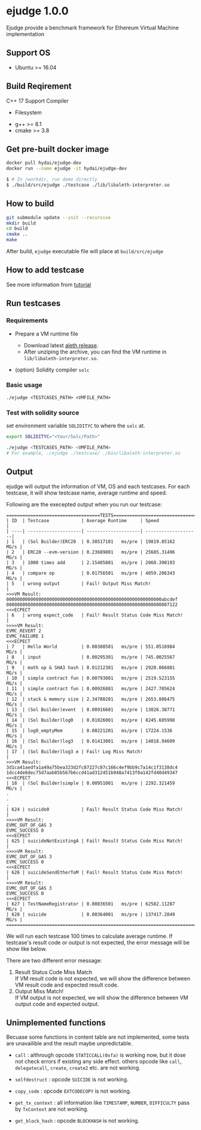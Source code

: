 # ejudge 1.0.0

Ejudge provide a benchmark framework for Ethereum Virtual Machine implementation


## Support OS

* Ubuntu >= 16.04

## Build Reqirement

C++ 17 Support Compiler
 - Filesystem

* g++ >= 8.1
* cmake >= 3.8

## Get pre-built docker image

```bash
docker pull hydai/ejudge-dev
docker run --name ejudge -it hydai/ejudge-dev

$ # In /workdir, run demo directly
$ ./build/src/ejudge ./testcase ./lib/libaleth-interpreter.so
```

## How to build

```bash
git submodule update --init --recursive
mkdir build
cd build
cmake ..
make
```

After build, `ejudge` executable file will place at `build/src/ejudge`

## How to add testcase

See more information from [tutorial](Tutorial.md)

## Run testcases

### Requirements

* Prepare a VM runtime file
  * Download latest [aleth release](https://github.com/ethereum/aleth/releases).
  * After unziping the archive, you can find the VM runtime in `lib/libaleth-interpreter.so`.

* (option) Solidity compiler `solc`

### Basic usage

`./ejudge <TESTCASES_PATH> <VMFILE_PATH>`

### Test with solidity source

set environment variable `SOLIDITYC` to where the `solc` at.

```bash
export SOLIDITYC="<Your/Solc/Path>"

./ejudge <TESTCASES_PATH> <VMFILE_PATH>
# For example, ./ejudge ./testcase/ ./bin/libaleth-interpreter.so
```

## Output

ejudge will output the information of VM, OS and each testcases. For each testcase, it will show testcase name, average runtime and speed.

Following are the execepted output when you run our testcase:
```
===================================TESTS=================================
| ID  | Testcase            | Average Runtime     | Speed               |
| ----| --------------------| --------------------| --------------------|
| 1   | (Sol Builder)ERC20  | 0.30517101   ms/pre | 19819.05162    MG/s |
| 2   | ERC20 --evm-version | 0.23689801   ms/pre | 25685.31496    MG/s |
| 3   | 1000 times add      | 2.15405801   ms/pre | 2060.390193    MG/s |
| 4   | compare op          | 0.01756501   ms/pre | 4059.206343    MG/s |
| 5   | wrong output        | Fail! Output Miss Match!                  |
>>>VM Result:
0000000000000000000000000000000000000000000000000000000000abcdef
0000000000000000000000000000000000000000000000000000000000007122
<<<ECPECT
| 6   | wrong expect_code   | Fail! Result Status Code Miss Match!      |
>>>>VM Result:
EVMC_REVERT 2
EVMC_FAILURE 1
<<<ECPECT
| 7   | Hello World         | 0.00308501   ms/pre | 551.0516984    MG/s |
| 8   | input               | 0.00295301   ms/pre | 745.0025567    MG/s |
| 9   | math op & SHA3 hash | 0.01212301   ms/pre | 2920.066881    MG/s |
| 10  | simple contract fun | 0.00793801   ms/pre | 2519.523155    MG/s |
| 11  | simple contract fun | 0.00926801   ms/pre | 2427.705624    MG/s |
| 12  | stack & memory size | 2.34780201   ms/pre | 2653.886475    MG/s |
| 13  | (Sol Builder)event  | 0.00916601   ms/pre | 13026.38771    MG/s |
| 14  | (Sol Builder)log0   | 0.01026001   ms/pre | 8245.605998    MG/s |
| 15  | log0_emptyMem       | 0.00221201   ms/pre | 17224.1536     MG/s |
| 16  | (Sol Builder)log3   | 0.01413801   ms/pre | 14018.94609    MG/s |
| 17  | (Sol Builder)log3 e | Fail! Log Miss Match!                     |
>>>VM Result:
3d1ca41aedfa1a49a75bea323d2fc87227c87c166c4ef9bb9c7a14c1f3138dc4
1dcc4de8dec75d7aab85b567b6ccd41ad312451b948a7413f0a142fd40d49347
<<<ECPECT
| 18  | (Sol Builder)simple | 0.00951001   ms/pre | 2292.321459    MG/s |
.
.
.
| 624 | suicide0            | Fail! Result Status Code Miss Match!      |
>>>>VM Result:
EVMC_OUT_OF_GAS 3
EVMC_SUCCESS 0
<<<ECPECT
| 625 | suicideNotExistingA | Fail! Result Status Code Miss Match!      |
>>>>VM Result:
EVMC_OUT_OF_GAS 3
EVMC_SUCCESS 0
<<<ECPECT
| 626 | suicideSendEtherToM | Fail! Result Status Code Miss Match!      |
>>>>VM Result:
EVMC_OUT_OF_GAS 3
EVMC_SUCCESS 0
<<<ECPECT
| 627 | TestNameRegistrator | 0.00836501   ms/pre | 62582.11287    MG/s |
| 628 | suicide             | 0.00364001   ms/pre | 137417.2049    MG/s |
=========================================================================
```

We will run each testcase 100 times to calculate average runtime. If testcase's result code or output is not expected, the error message will be show like below.

There are two different error message:

1. Result Status Code Miss Match<br>If VM result code is not expected, we will show the difference between VM result code and expected result code.
2. Output Miss Match!<br>If VM output is not expected, we will show the difference between VM output code and expected output.

## Unimplemented functions

Becuase some functions in content table are not implemented, some tests are unavailible and the result maybe unpredictable.


* ```call``` : althrough opcode ```STATICCALL(0xfa)``` is working now, but it dose not check errors if existing any side effect. others opcode like ```call```, ```delegatecall```, ```create```, ```create2``` etc. are not working.

* ```selfdestruct``` : opcode ```SUICIDE``` is not working.

* ```copy_code``` : opcode ```EXTCODECOPY``` is not working.

* ```get_tx_context``` : all information like ```TIMESTAMP```, ```NUMBER```, ```DIFFICULTY```  pass by ```TxContext``` are not working.

* ```get_block_hash``` : opcode ```BLOCKHASH``` is not working.
